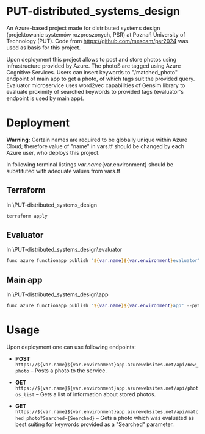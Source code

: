 # PUT-distributed_systems_design
An Azure-based project made for distributed systems design (projektowanie systemów rozproszonych, PSR) at Poznań University of Technology (PUT). Code from https://github.com/mescam/psr2024 was used as basis for this project.

Upon deployment this project allows to post and store photos using infrastructure provided by Azure. The photoS are tagged using Azure Cognitive Services. Users can insert keywords to "/matched_photo" endpoint of main app to get a photo, of which tags suit the provided query. Evaluator microservice uses word2vec capabilities of Gensim library to evaluate proximity of searched keywords to provided tags (evaluator's endpoint is used by main app).

# Deployment
**Warning:** Certain names are required to be globally unique within Azure Cloud; therefore value of "name" in vars.tf should be changed by each Azure user, who deploys this project.

In following terminal listings ${var.name}${var.environment} should be substituted with adequate values from vars.tf
## Terraform
In \PUT-distributed_systems_design
```powershell
terraform apply
```
## Evaluator
In \PUT-distributed_systems_design\evaluator
```powershell
func azure functionapp publish "${var.name}${var.environment}evaluator" --python
```

## Main app
In \PUT-distributed_systems_design\app
```powershell
func azure functionapp publish "${var.name}${var.environment}app" --python
```

# Usage
Upon deployment one can use following endpoints:
- **POST** `https://${var.name}${var.environment}app.azurewebsites.net/api/new_photo` – Posts a photo to the service.

- **GET** `https://${var.name}${var.environment}app.azurewebsites.net/api/photos_list` – Gets a list of information about stored photos.

- **GET** `https://${var.name}${var.environment}app.azurewebsites.net/api/matched_photo?Searched={Searched}` – Gets a photo which was evaluated as best suiting for keywords provided as a "Searched" parameter.
